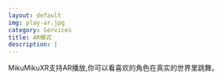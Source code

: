 ```yaml
---
layout: default
img: play-ar.jpg
category: Services
title: AR模式
description: |
---
```

  MikuMikuXR支持AR播放,你可以看喜欢的角色在真实的世界里跳舞。
